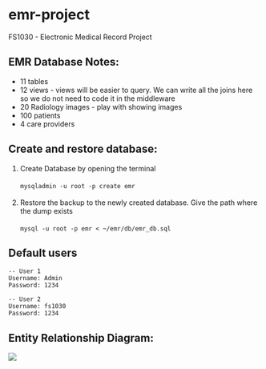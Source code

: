 # emr-project
FS1030 - Electronic Medical Record Project

## EMR Database Notes:
* 11 tables
* 12 views - views will be easier to query. We can write all the joins here so we do not need to code it in the middleware
* 20 Radiology images -  play with showing images
* 100 patients
* 4 care providers

## Create and restore database:
1. Create Database by opening the terminal<br><br>
`mysqladmin -u root -p create emr`<br><br>
2. Restore the backup to the newly created database. Give the path where the dump exists<br><br>
`mysql -u root -p emr < ~/emr/db/emr_db.sql`

## Default users
```
-- User 1
Username: Admin
Password: 1234

-- User 2
Username: fs1030
Password: 1234
```

## Entity Relationship Diagram:
![](/emr_db/emr_er_diagram.png)

